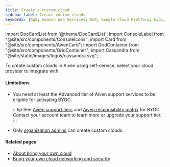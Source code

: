 ```yaml
---
title: Create a custom cloud
sidebar_label: Create custom clouds
keywords: [AWS, Amazon Web Services, GCP, Google Cloud Platform, byoc, bring your own cloud, custom cloud]
---
```


import DocCardList from '@theme/DocCardList';
import ConsoleLabel from "@site/src/components/ConsoleIcons";
import Card from "@site/src/components/AivenCard";
import GridContainer from "@site/src/components/GridContainer";
import Cassandra from "@site/static/images/logos/cassandra.svg";

To create custom clouds in Aiven using self-service, select your cloud provider to integrate with.

<GridContainer columns={2}>
     <Card
      to="/docs/platform/howto/byoc/create-custom-cloud/create-aws-custom-cloud"
      iconName="cloud"
      title="Amazon Web Services"
      description="Create an AWS-integrated custom cloud."
    />
    <Card
      to="/docs/platform/howto/byoc/create-custom-cloud/create-google-custom-cloud"
      iconName="googleLogo"
      title="Google Cloud"
      description="Create a Google-integrated custom cloud."
    />
</GridContainer>

#### Limitations

-   You need at least the Advanced tier of Aiven support services to be
    eligible for activating BYOC.

    :::tip
    See [Aiven support tiers](https://aiven.io/support-services) and
    [Aiven responsibility matrix](https://aiven.io/responsibility-matrix) for BYOC.
    Contact your account team to learn more or upgrade your support tier.
    :::

-   Only [organization admins](/docs/platform/concepts/permissions#organization-roles-and-permissions)
    can create custom clouds.

#### Related pages

-   [About bring your own cloud](/docs/platform/concepts/byoc)
-   [Bring your own cloud networking and security](/docs/platform/howto/byoc/networking-security)
